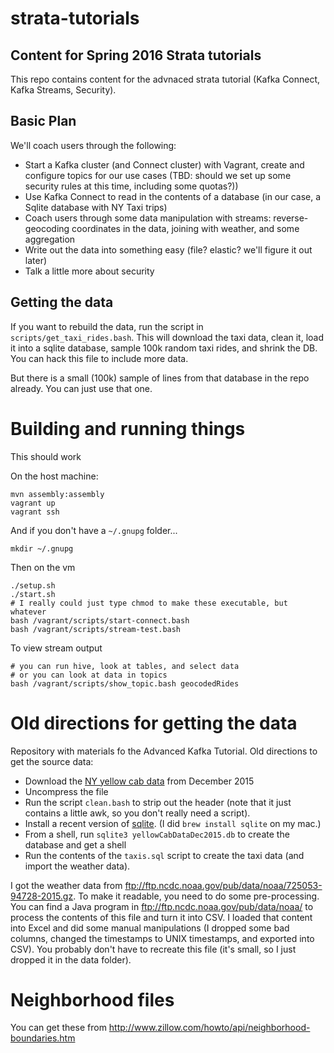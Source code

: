 # strata-tutorials

Content for Spring 2016 Strata tutorials
----------------------------------------

This repo contains content for the advnaced strata tutorial (Kafka 
Connect, Kafka Streams, Security).

Basic Plan
----------
We'll coach users through the following:
* Start a Kafka cluster (and Connect cluster) with Vagrant, create and 
configure topics for our use cases (TBD: should we set up some security 
rules at this time, including some quotas?))
* Use Kafka Connect to read in the contents of a database (in our case, 
a Sqlite database with NY Taxi trips)
* Coach users through some data manipulation with streams: 
reverse-geocoding coordinates in the data, joining with weather, and 
some aggregation
* Write out the data into something easy (file? elastic? we'll figure 
it out later)
* Talk a little more about security

Getting the data
----------------

If you want to rebuild the data, run the script in 
```scripts/get_taxi_rides.bash```. This will download the taxi data, 
clean it, load it into a sqlite database, sample 100k random taxi rides,
and shrink  the DB. You can hack this file to include more data.

But there is a small (100k) sample of lines from that database in the
repo already. You can just use that one.

Building and running things
===========================
This should work

On the host machine:

    mvn assembly:assembly
    vagrant up
    vagrant ssh
    
And if you don't have a ```~/.gnupg``` folder...

    mkdir ~/.gnupg

Then on the vm

    ./setup.sh
    ./start.sh
    # I really could just type chmod to make these executable, but whatever
    bash /vagrant/scripts/start-connect.bash
    bash /vagrant/scripts/stream-test.bash
        
To view stream output

    # you can run hive, look at tables, and select data
    # or you can look at data in topics
    bash /vagrant/scripts/show_topic.bash geocodedRides


Old directions for getting the data
===================================

Repository with materials fo the Advanced Kafka Tutorial. Old 
directions to get the source data:

* Download the [NY yellow cab data](http://www.nyc.gov/html/tlc/html/about/trip_record_data.shtml) from December 2015
* Uncompress the file
* Run the script ```clean.bash``` to strip out the header (note that
 it just contains a little awk, so you don't really need a script).
* Install a recent version of [sqlite](https://www.sqlite.org/download.html).
 (I did ```brew install sqlite``` on my mac.)
* From a shell, run ```sqlite3 yellowCabDataDec2015.db``` to create the
 database and get a shell 
* Run the contents of the ```taxis.sql``` script to create the taxi 
data (and import the weather data).

I got the weather data from ftp://ftp.ncdc.noaa.gov/pub/data/noaa/725053-94728-2015.gz. 
To make it readable, you need to do some pre-processing. You can find a
Java program in ftp://ftp.ncdc.noaa.gov/pub/data/noaa/ to process the
contents of this file and turn it into CSV. I loaded that content into
Excel and did some manual manipulations (I dropped some bad columns,
changed the timestamps to UNIX timestamps, and exported into CSV). You
probably don't have to recreate this file (it's small, so I just 
dropped it in the data folder).


Neighborhood files
==================
You can get these from http://www.zillow.com/howto/api/neighborhood-boundaries.htm
